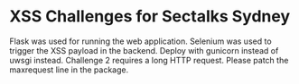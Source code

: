 # XSS Challenges for Sectalks Sydney 
Flask was used for running the web application.
Selenium was used to trigger the XSS payload in the backend. 
Deploy with gunicorn instead of uwsgi instead. Challenge 2 requires a long HTTP request. Please patch the maxrequest line in the package.
